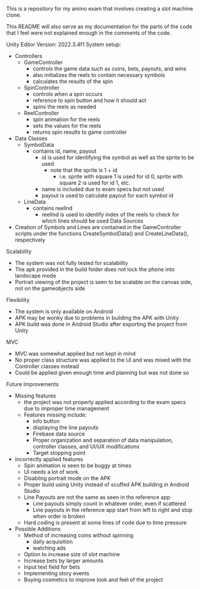 This is a repository for my amino exam that involves creating a slot machine clone.

This README will also serve as my documentation for the parts of the code that I feel were not explained enough in the comments of the code.

Unity Editor Version: 2022.3.4f1
System setup:
- Controllers
    - GameController
        - controls the game data such as coins, bets, payouts, and wins
        - also initializes the reels to contain necessary symbols
        - calculates the results of the spin
    - SpinController
        - controls when a spin occurs
        - reference to spin button and how it should act
        - spins the reels as needed
    - ReelController
        - spin animation for the reels
        - sets the values for the reels
        - returns spin results to game controller
- Data Classes
    - SymbolData
        - contains id, name, payout
            - id is used for identifying the symbol as well as the sprite to be used
                - note that the sprite is 1 + id
                    - i.e. sprite with square 1 is used for id 0, sprite with square 2 is used for id 1, etc.
            - name is included due to exam specs but not used
            - payout is used to calculate payout for each symbol id
    - LineData
        - contains reelInd
            - reelInd is used to identify index of the reels to check for which lines should be used
Data Sources
- Creation of Symbols and Lines are contained in the GameController scripts under the functions CreateSymbolData() and CreateLineData(), respectively

Scalability
- The system was not fully tested for scalability
- The apk provided in the build folder does not lock the phone into landscape mode 
- Portrait viewing of the project is seen to be scalable on the canvas side, not on the gameobjects side

Flexibility
- The system is only available on Android
- APK may be wonky due to problems in building the APK with Unity
- APK build was done in Android Studio after exporting the project from Unity

MVC
- MVC was somewhat applied but not kept in mind
- No proper class structure was applied to the UI and was mixed with the Controller classes instead
- Could be applied given enough time and planning but was not done so

Future Improvements
- Missing features
    - the project was not properly applied according to the exam specs due to improper time management
    - Features missing include:
        - info button
        - displaying the line payouts
        - Firebase data source
        - Proper organization and separation of data manipulation, controller classes, and UI/UX modifications
        - Target stopping point
- Incorrectly applied features
    - Spin animation is seen to be buggy at times
    - UI needs a lot of work
    - Disabling portrait mode on the APK
    - Proper build using Unity instead of scuffed APK building in Android Studio
    - Line Payouts are not the same as seen in the reference app
        - Line payouts simply count in whatever order, even if scattered
        - Line payouts in the reference app start from left to right and stop when order is broken
    - Hard coding is present at some lines of code due to time pressure
- Possible Additions
    - Method of increasing coins without spinning
        - daily acquisition
        - watching ads
    - Option to increase size of slot machine
    - Increase bets by larger amounts
    - Input text field for bets
    - Implementing story events
    - Buying cosmetics to improve look and feel of the project